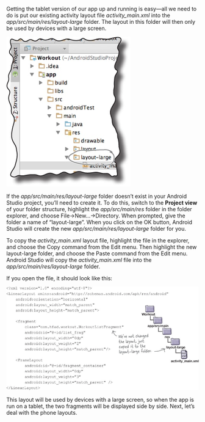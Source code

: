 Getting the tablet version of our app up and running is easy—all we need to do is put our existing activity layout file *activity_main.xml* into the *app/src/main/res/layout-large* folder. The layout in this folder will then only be used by devices with a large screen.


![](.guides/img/62.png)

If the *app/src/main/res/layout-large* folder doesn’t exist in your Android Studio project, you’ll need to create it. To do this, switch to the **Project view** of your folder structure, highlight the *app/src/main/res* folder in the folder explorer, and choose File→New...→Directory. When prompted, give the folder a name of “layout-large”. When you click on the OK button, Android Studio will create the new *app/src/main/res/layout-large* folder for you.

To copy the *activity_main.xml* layout file, highlight the file in the explorer, and choose the Copy command from the Edit menu. Then highlight the new layout-large folder, and choose the Paste command from the Edit menu. Android Studio will copy the *activity_main.xml* file into the *app/src/main/res/layout-large* folder.

If you open the file, it should look like this:

![](.guides/img/63.png)


This layout will be used by devices with a large screen, so when the app is run on a tablet, the two fragments will be displayed side by side. Next, let’s deal with the phone layouts.

